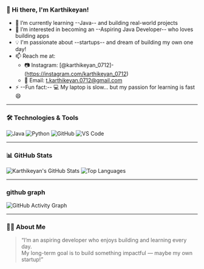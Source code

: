 ### 👋 Hi there, I'm Karthikeyan!

- 🌱 I’m currently learning --Java-- and building real-world projects  
- 👀 I’m interested in becoming an --Aspiring Java Developer-- who loves building apps  
- 💡 I'm passionate about --startups-- and dream of building my own one day!  
- 📫 Reach me at:  
  - 📷 Instagram: [@karthikeyan_0712]-(https://instagram.com/karthikeyan_0712)  
  - 📧 Email: t.karthikeyan.0712@gmail.com  
- ⚡ --Fun fact:-- 💻 My laptop is slow… but my passion for learning is fast 😄

---

### 🛠️ Technologies & Tools
![Java](https://img.shields.io/badge/Java-ED8B00?style=for-the-badge&logo=java&logoColor=white)
![Python](https://img.shields.io/badge/Python-3776AB?style=for-the-badge&logo=python&logoColor=white)
![GitHub](https://img.shields.io/badge/GitHub-181717?style=for-the-badge&logo=github&logoColor=white)
![VS Code](https://img.shields.io/badge/VS_Code-007ACC?style=for-the-badge&logo=visual-studio-code&logoColor=white)

---

### 📊 GitHub Stats

![Karthikeyan's GitHub Stats](https://github-readme-stats.vercel.app/api?username=karthikeyan-T12&show_icons=true&theme=merko)
![Top Languages](https://github-readme-stats.vercel.app/api/top-langs/?username=karthikeyan-T12&layout=compact&theme=merko)

---
### github graph
![GitHub Activity Graph](https://github-readme-activity-graph.vercel.app/graph?username=karthikeyan-T12&theme=github-compact)

---
### 🙋‍♂️ About Me
> “I’m an aspiring developer who enjoys building and learning every day.  
> My long-term goal is to build something impactful — maybe my own startup!”


